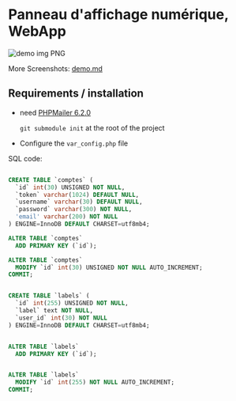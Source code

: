 # Panneau d'affichage numérique, WebApp

![demo img PNG](./demo/demo2.png)



More Screenshots: [ demo.md ](./demo.md)

## Requirements / installation

- need [ PHPMailer 6.2.0 ](https://github.com/PHPMailer/PHPMailer/releases/tag/v6.2.0)
   
   `git submodule init` at the root of the project

- Configure the `var_config.php` file

SQL code:
```SQL

CREATE TABLE `comptes` (
  `id` int(30) UNSIGNED NOT NULL,
  `token` varchar(1024) DEFAULT NULL,
  `username` varchar(30) DEFAULT NULL,
  `password` varchar(300) NOT NULL,
  'email' varchar(200) NOT NULL
) ENGINE=InnoDB DEFAULT CHARSET=utf8mb4;

ALTER TABLE `comptes`
  ADD PRIMARY KEY (`id`);

ALTER TABLE `comptes`
  MODIFY `id` int(30) UNSIGNED NOT NULL AUTO_INCREMENT;
COMMIT;


CREATE TABLE `labels` (
  `id` int(255) UNSIGNED NOT NULL,
  `label` text NOT NULL,
  `user_id` int(30) NOT NULL
) ENGINE=InnoDB DEFAULT CHARSET=utf8mb4;


ALTER TABLE `labels`
  ADD PRIMARY KEY (`id`);


ALTER TABLE `labels`
  MODIFY `id` int(255) NOT NULL AUTO_INCREMENT;
COMMIT;

```
